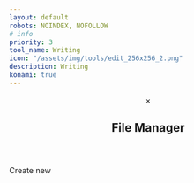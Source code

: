 ```yaml
---
layout: default
robots: NOINDEX, NOFOLLOW
# info
priority: 3
tool_name: Writing
icon: "/assets/img/tools/edit_256x256_2.png"
description: Writing
konami: true
---
```

<!--- TOAST UI Editor: https://github.com/nhn/tui.editor --->
<!-- LINK: https://github.com/nhn/tui.editor/blob/master/docs/en/getting-started.md -->
<!-- API docs: https://nhn.github.io/tui.editor/latest/ToastUIEditor -->
<link rel="stylesheet" href="/tools/writing/writing.css" />
<link rel="stylesheet" href="/tools/writing/toastui-editor.min.css" />
<script src="/tools/writing/toastui-editor-all.min.js"></script>

<div class="w3-padding-24"></div>
<div id="editor"></div>
<!-- FM modal -->
<div id="fileManagerModal" class="w3-modal w3-animate-opacity" style="z-index: 1000">
  <div class="w3-modal-content w3-card-4">
    <header class="w3-container w3-teal">
      <span onclick="document.getElementById('fileManagerModal').style.display='none'"
        class="w3-button w3-large w3-display-topright">&times;</span>
      <h2>File Manager</h2>
    </header>
    <div class="w3-container w3-padding">
      <p class="w3-btn w3-padding" onclick="fmCreateNew()">Create new</p>
      <div id="listFilesContainer" class="w3-padding w3-card"></div>
    </div>
  </div>
</div>

<script src="/tools/writing/writing.js"></script>